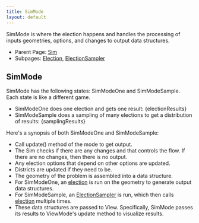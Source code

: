 ```yaml
---
title: SimMode
layout: default
---
```


SimMode is where the election happens and handles the processing of inputs geometries, options, and changes to output data structures.

- Parent Page: [Sim](sim.md)
- Subpages: [Election](election.md), [ElectionSampler](electionSampler.md)

## SimMode

SimMode has the following states: SimModeOne and SimModeSample. Each state is like a different game.
- SimModeOne does one election and gets one result: {electionResults}
- SimModeSample does a sampling of many elections to get a distribution of results: {samplingResults}

Here's a synopsis of both SimModeOne and SimModeSample:

- Call update() method of the mode to get output. 
- The Sim checks if there are any changes and that controls the flow. If there are no changes, then there is no output. 
- Any election options that depend on other options are updated.
- Districts are updated if they need to be.
- The geometry of the problem is assembled into a data structure.
- For SimModeOne, an [election](election.md) is run on the geometry to generate output data structures.
- For SimModeSample, an [ElectionSampler](electionSampler.md) is run, which then calls [election](election.md) multiple times.
- These data structures are passed to View. Specifically, SimMode passes its results to ViewMode's update method to visualize results.
